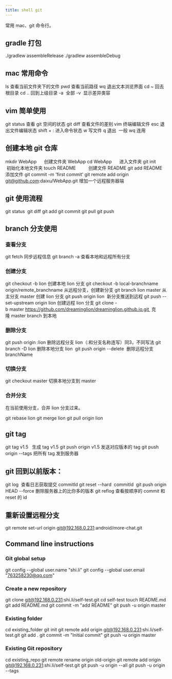 ```yaml
---
title: shell git
---
```


常用 mac、git 命令行。

<!-- more -->

## gradle 打包

./gradlew assembleRelease
./gradlew assembleDebug

## mac 常用命令

ls 查看当前文件夹下的文件
pwd 查看当前路径
wq 退出文本浏览界面
cd ~ 回去根目录
cd .. 回到上级目录
-a  全部
-v  显示差异类容

## vim 简单使用

git status 查看 git 空间的状态
git diff 查看文件的差别
vim 终端编辑文件
esc 退出文件编辑状态
shift + : 进入命令状态
w 写文件
q 退出  一般 wq 连用

## 创建本地 git 仓库

mkdir WebApp      创建文件夹 WebApp
cd WebApp      进入文件夹
git init      初始化本地文件夹
touch README          创建文件 README
git add README 添加文件
git commit -m 'first commit'
git remote add origin git@github.com:daixu/WebApp.git	 增加一个远程服务器端

## git 使用流程

git status 
git diff
git add
git commit
git pull
git push

## branch 分支使用

### 查看分支

git fetch  同步远程信息
git branch -a  查看本地和远程所有分支

### 创建分支

git checkout -b lion  创建本地 lion 分支
git checkout -b local-branchname origin/remote_branchname  从远程分支，创建新分支
git branch lion master  从主分支 master 创建 lion 分支
git push origin lion  新分支推送到远程
git push --set-upstream origin lion  创建远程 lion 分支
git clone -b master https://github.com/dreaminglion/dreaminglion.github.io.git   克隆 master branch 到本地

### 删除分支

git push origin :lion  删除远程分支 lion（:和分支名称连写）同3，不同写法
git branch -D lion  删除本地分支 lion 
git push origin --delete <branchName>   删除远程分支branchName

### 切换分支

git checkout master  切换本地分支到 master

### 合并分支

在当前使用分支，合并 lion 分支过来。

git rebase lion
git merge lion
git pull origin lion

## git tag

git tag v1.5   生成 tag v1.5
git push origin v1.5  发送对应版本的 tag
git push origin --tags  把所有 tag 发到服务器

## git 回到以前版本：

git log  查看日志获取提交 commitId
git reset --hard  commitId 
git push origin HEAD --force  删除服务器上的比你多的版本
git reflog  查看按顺序的 commit 和 reset 的 id

## 重新设置远程分支

git remote set-url origin git@192.168.0.231:android/more-chat.git

## Command line instructions

### Git global setup

git config --global user.name "shi.li"
git config --global user.email "763258230@qq.com"

### Create a new repository

git clone git@192.168.0.231:shi.li/self-test.git
cd self-test
touch README.md
git add README.md
git commit -m "add README"
git push -u origin master

### Existing folder

cd existing_folder
git init
git remote add origin git@192.168.0.231:shi.li/self-test.git
git add .
git commit -m "Initial commit"
git push -u origin master

### Existing Git repository

cd existing_repo
git remote rename origin old-origin
git remote add origin git@192.168.0.231:shi.li/self-test.git
git push -u origin --all
git push -u origin --tags
